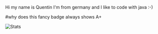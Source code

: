 Hi my name is Quentin I'm from germany and I like to code with java :-)

#why does this fancy badge always shows A+ 

![Stats](https://github-readme-stats.vercel.app/api?username=Quentiiiin&show_icons=true&theme=gruvbox&hide_border=true&include_all_commits=true)
